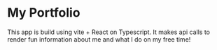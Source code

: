 # My Portfolio

This app is build using vite + React on Typescript. It makes api calls to render fun information about me and what I do on my free time!

